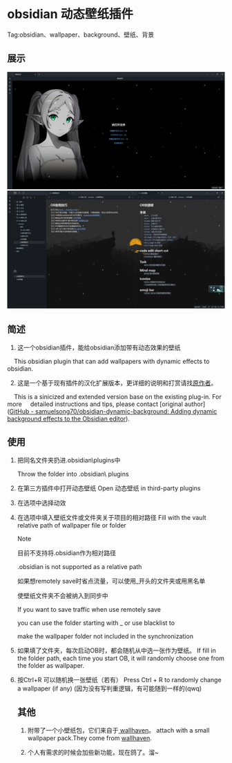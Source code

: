 # obsidian 动态壁纸插件

Tag:obsidian、wallpaper、background、壁纸、背景

## 展示

![Alt text](show/1.png)
![Alt text](show/2.png)

## 简述

1. 这一个obsidian插件，能给obsidian添加带有动态效果的壁纸

    This obsidian plugin that can add wallpapers with dynamic effects to obsidian.

2. 这是一个基于现有插件的汉化扩展版本，更详细的说明和打赏请找[原作者](https://github.com/samuelsong70/obsidian-dynamic-background)。

    This is a sinicized and extended version base on the existing plug-in. For more     detailed instructions and tips, please contact [original author]([GitHub - samuelsong70/obsidian-dynamic-background: Adding dynamic background effects to the Obsidian editor](https://github.com/samuelsong70/obsidian-dynamic-background)).

## 使用

1. 把同名文件夹扔进.obsidian\plugins中
   
   Throw the folder into .obsidian\ plugins

2. 在第三方插件中打开动态壁纸
   Open 动态壁纸 in third-party plugins

3. 在选项中选择动效

4. 在选项中填入壁纸文件或文件夹关于项目的相对路径
   Fill with the vault relative path of  wallpaper file or folder 
   
   > [!NOTE]
   > 目前不支持将.obsidian作为相对路径
   > 
   > .obsidian is not supported as a relative path
   > 
   > 如果想remotely save时省点流量，可以使用_开头的文件夹或用黑名单
   > 
   > 使壁纸文件夹不会被纳入到同步中
   > 
   > If you want to save traffic when use remotely save
   > 
   > you can use the folder starting with _ or use blacklist to
   > 
   > make the wallpaper folder not included in the synchronization

5. 如果填了文件夹，每次启动OB时，都会随机从中选一张作为壁纸。
   If fill in the folder path, each time you start OB, it will randomly choose one from the folder as wallpaper.

6. 按Ctrl+R 可以随机换一张壁纸（若有）
   Press Ctrl + R to randomly change a wallpaper (if any)
   (因为没有写判重逻辑，有可能随到一样的(qwq)
   
   ## 其他
   
   1. 附带了一个小壁纸包，它们来自于[ wallhaven](https://wallhaven.cc/)。
      attach with a small wallpaper pack.They come from [wallhaven](https://wallhaven.cc/).
   
   2. 个人有需求的时候会加些新功能，现在鸽了。溜~

    

